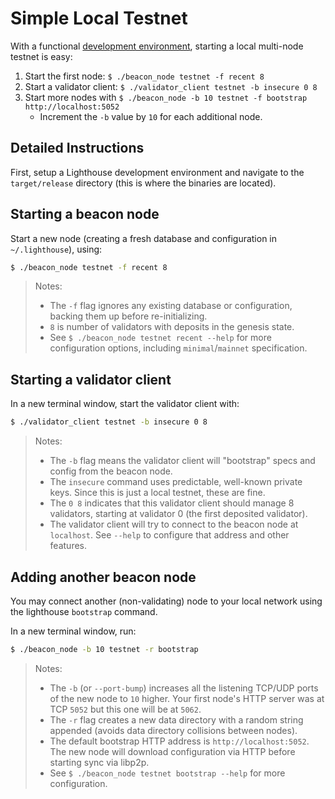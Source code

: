 # Simple Local Testnet

With a functional [development environment](./setup.md), starting a local multi-node
testnet is easy:

1. Start the first node: `$ ./beacon_node testnet -f recent 8`
1. Start a validator client: `$ ./validator_client testnet -b insecure 0 8`
1. Start more nodes with `$ ./beacon_node -b 10 testnet -f bootstrap
   http://localhost:5052`
   - Increment the `-b` value by `10` for each additional node.

## Detailed Instructions

First, setup a Lighthouse development environment and navigate to the
`target/release` directory (this is where the binaries are located).

## Starting a beacon node

Start a new node (creating a fresh database and configuration in `~/.lighthouse`), using:

```bash
$ ./beacon_node testnet -f recent 8
```

> Notes:
>
> - The `-f` flag ignores any existing database or configuration, backing them
>   up before re-initializing.
> - `8` is number of validators with deposits in the genesis state.
> - See `$ ./beacon_node testnet recent --help` for more configuration options,
>   including `minimal`/`mainnet` specification.

## Starting a validator client

In a new terminal window, start the validator client with:

```bash
$ ./validator_client testnet -b insecure 0 8
```

> Notes:
>
> - The `-b` flag means the validator client will "bootstrap" specs and config
>   from the beacon node.
> - The `insecure` command uses predictable, well-known private keys. Since
>   this is just a local testnet, these are fine.
> - The `0 8` indicates that this validator client should manage 8 validators,
>   starting at validator 0 (the first deposited validator).
> - The validator client will try to connect to the beacon node at `localhost`.
>   See `--help` to configure that address and other features.

## Adding another beacon node

You may connect another (non-validating) node to your local network using the
lighthouse `bootstrap` command.

In a new terminal window, run:


```bash
$ ./beacon_node -b 10 testnet -r bootstrap
```

> Notes:
>
> - The `-b` (or `--port-bump`) increases all the listening TCP/UDP ports of
>   the new node to `10` higher. Your first node's HTTP server was at TCP
>   `5052` but this one will be at `5062`.
> - The `-r` flag creates a new data directory with a random string appended
>   (avoids data directory collisions between nodes).
> - The default bootstrap HTTP address is `http://localhost:5052`. The new node
>   will download configuration via HTTP before starting sync via libp2p.
> - See `$ ./beacon_node testnet bootstrap --help` for more configuration.

